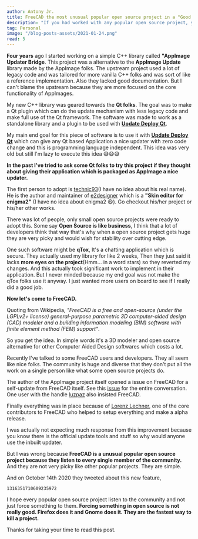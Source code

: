 ```yaml
---
author: Antony Jr.
title: FreeCAD the most unusual popular open source project in a "Good Way" 💖
description: "If you had worked with any popular open source project, you may know that they are very picky. Except for FreeCAD."
tag: Personal
image: "/blog-posts-assets/2021-01-24.png"
read: 5
---
```


**Four years** ago I started working on a simple C++ library called **"AppImage Updater Bridge**. This project was a alternative
to the **AppImage Update** library made by the AppImage folks. The upstream project used a lot of legacy code and was tailored for
more vanilla C++ folks and was sort of like a reference implementation. Also they lacked good documentation. But I can't blame
the upstream because they are more focused on the core functionality of AppImages.


My new C++ library was geared towards the **Qt folks**. The goal was to make a Qt plugin which can do the update mechanism with 
less legacy code and make full use of the Qt framework. The software was made to work as a standalone library and a plugin to be 
used with [**Update Deploy Qt**](https://github.com/antony-jr/updatedeployqt).

My main end goal for this piece of software is to use it with [**Update Deploy Qt**](https://github.com/antony-jr/updatedeployqt) which can
give any Qt based Application a nice updater with zero code change and this is programming language independent. This idea was very old 
but still I'm lazy to execute this idea 😅😅😅

**In the past I've tried to ask some Qt folks to try this project if they thought about giving their application which is packaged as 
AppImage a nice updater.**

The first person to adopt is [technic93](https://gitlab.com/technic93)(I have no idea about his real name). He is the author and maintainer 
of [e2designer](https://gitlab.com/technic93/e2designer) which is a **"Skin editor for enigma2"** (I have no idea about enigma2 😆). Go checkout 
his/her project or his/her other works.

There was lot of people, only small open source projects were ready to adopt this. Some say **Open Source is like business**, I think that a lot
of developers think that way that's why when a open source project gets huge they are very picky and would wish for stability over cutting edge.

One such software might be **qTox**, It's a chatting application which is secure. They actually used my library for like 2 weeks, Then they 
just said it lacks **more eyes on the project**(Hmm... in a word stars) so they reverted my changes. And this actually took significant work 
to implement in their application. But I never minded because my end goal was not make the qTox folks use it anyway. I just wanted more users
on board to see if I really did a good job.

**Now let's come to FreeCAD.**

Quoting from Wikipedia, *"FreeCAD is a free and open-source (under the LGPLv2+ license) general-purpose parametric 3D computer-aided design (CAD) modeler and a building information modeling (BIM) software with finite element method (FEM) support"*.

So you get the idea. In simple words it's a 3D modeler and open source alternative for other Computer Aided Design softwares which costs a lot.

Recently I've talked to some FreeCAD users and developers. They all seem like nice folks. The community is huge and diverse that they don't put
all the work on a single person like what some open source projects do.

The author of the AppImage project itself opened a issue on FreeCAD for a self-update from FreeCAD itself. See this [issue](https://github.com/FreeCAD/FreeCAD-AppImage/issues/27) for the entire conversation.
One user with the handle [luzpaz](https://github.com/luzpaz) also insisted FreeCAD.

Finally everything was in place because of [Lorenz Lechner](https://looooo.github.io/mini-blog/), one of the core contributors to FreeCAD who helped to setup everything and make a alpha release.

I was actually not expecting much response from this improvement because you know there is the official update tools and stuff so why would anyone 
use the inbuilt updater.

But I was wrong because **FreeCAD is a unusual popular open source project because they listen to every single member of the community.** 
And they are not very picky like other popular projects. They are simple.


And on October 14th 2020 they tweeted about this new feature,

```tweet
1316351710609235972
```

I hope every popular open source project listen to the community and not just force something to them. **Forcing something in open source is not 
really good. Firefox does it and Gnome does it. They are the fastest way to kill a project.**


Thanks for taking your time to read this post.
